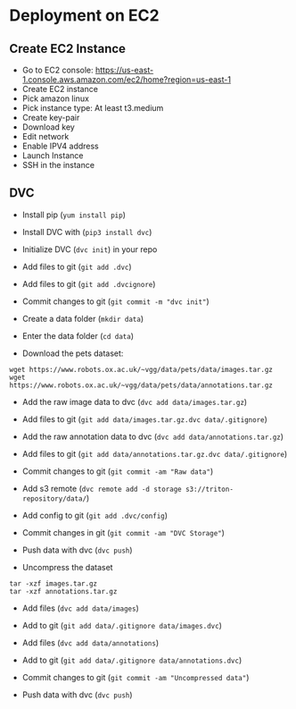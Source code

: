 # Deployment on EC2

## Create EC2 Instance

- Go to EC2 console: <https://us-east-1.console.aws.amazon.com/ec2/home?region=us-east-1>
- Create EC2 instance
- Pick amazon linux
- Pick instance type: At least t3.medium
- Create key-pair
- Download key
- Edit network
- Enable IPV4 address
- Launch Instance
- SSH in the instance

## DVC

- Install pip (`yum install pip`)

- Install DVC with (`pip3 install dvc`)

- Initialize DVC (`dvc init`) in your repo

- Add files to git (`git add .dvc`)

- Add files to git (`git add .dvcignore`)

- Commit changes to git (`git commit -m "dvc init"`)

- Create a data folder (`mkdir data`)

- Enter the data folder (`cd data`)

- Download the pets dataset:

```
wget https://www.robots.ox.ac.uk/~vgg/data/pets/data/images.tar.gz
wget https://www.robots.ox.ac.uk/~vgg/data/pets/data/annotations.tar.gz
```

- Add the raw image data to dvc (`dvc add data/images.tar.gz`)

- Add files to git (`git add data/images.tar.gz.dvc data/.gitignore`)

- Add the raw annotation data to dvc (`dvc add data/annotations.tar.gz`)

- Add files to git (`git add data/annotations.tar.gz.dvc data/.gitignore`)

- Commit changes to git (`git commit -am "Raw data"`)

- Add s3 remote (`dvc remote add -d storage s3://triton-repository/data/`)

- Add config to git (`git add .dvc/config`)

- Commit changes in git (`git commit -am "DVC Storage"`)

- Push data with dvc (`dvc push`)

- Uncompress the dataset

```
tar -xzf images.tar.gz
tar -xzf annotations.tar.gz
```

- Add files (`dvc add data/images`)

- Add to git (`git add data/.gitignore data/images.dvc`)

- Add files (`dvc add data/annotations`)

- Add to git (`git add data/.gitignore data/annotations.dvc`)

- Commit changes to git (`git commit -am "Uncompressed data"`)

- Push data with dvc (`dvc push`)

